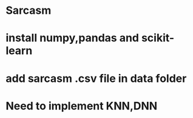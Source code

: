 # Sarcasm
# install numpy,pandas and scikit-learn
# add sarcasm .csv file in data folder
# Need to implement KNN,DNN 
